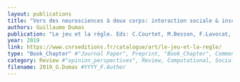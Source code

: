 ```yaml
---
layout: publications
title: "Vers des neurosciences à deux corps: interaction sociale & inscription biologique"
authors: Guillaume Dumas
publication: "Le jeu et la règle. Eds: C.Courtet, M.Besson, F.Lavocat, A.Viala"
year: 2019
link: https://www.cnrseditions.fr/catalogue/art/le-jeu-et-la-regle/
type: "Book_Chapter" #"Journal Paper", Preprint, "Book_Chapter", Comment
category: Review #"opinion_perspectives", Review, Computational, Social Cognitive and Affective Neuroscience, Experimental
filename: 2019_G.Dumas #YYYY_F.Author
---
```

